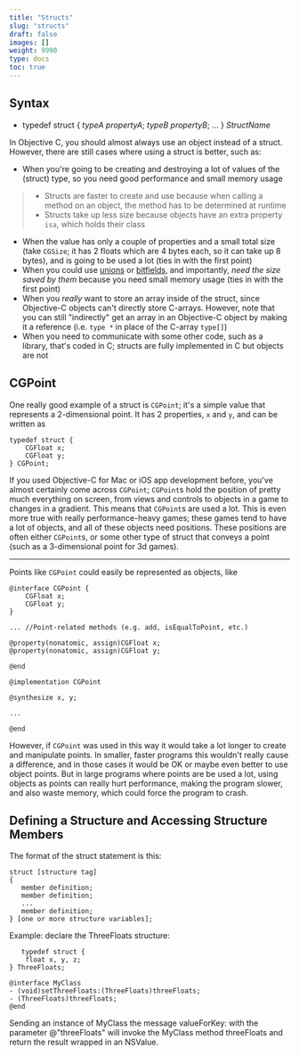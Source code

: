 ```yaml
---
title: "Structs"
slug: "structs"
draft: false
images: []
weight: 9990
type: docs
toc: true
---
```


## Syntax
*    typedef struct { *typeA propertyA*; *typeB propertyB*; ... } *StructName*

In Objective C, you should almost always use an object instead of a struct. However, there are still cases where using a struct is better, such as:

*    When you're going to be creating and destroying a lot of values of the (struct) type, so you need good performance and small memory usage
>    *    Structs are faster to create and use because when calling a method on an object, the method has to be determined at runtime
>    *    Structs take up less size because objects have an extra property `isa`, which holds their class
*    When the value has only a couple of properties and a small total size (take `CGSize`; it has 2 floats which are 4 bytes each, so it can take up 8 bytes), and is going to be used a lot (ties in with the first point)
*    When you could use [unions][1] or [bitfields][2], and importantly, *need the size saved by them* because you need small memory usage (ties in with the first point)
*    When you *really* want to store an array inside of the struct, since Objective-C objects can't directly store C-arrays. However, note that you can still "indirectly" get an array in an Objective-C object by making it a reference (i.e. `type *` in place of the C-array `type[]`)
*    When you need to communicate with some other code, such as a library, that's coded in C; structs are fully implemented in C but objects are not

  [1]: https://www.wikiod.com/c/structs
  [2]: https://www.wikiod.com/c/bit-fields

## CGPoint
One really good example of a struct is `CGPoint`; it's a simple value that represents a 2-dimensional point. It has 2 properties, `x` and `y`, and can be written as
```
typedef struct {
    CGFloat x;
    CGFloat y;
} CGPoint;
```
If you used Objective-C for Mac or iOS app development before, you've almost certainly come across `CGPoint`; `CGPoint`s hold the position of pretty much everything on screen, from views and controls to objects in a game to changes in a gradient. This means that `CGPoint`s are used a lot. This is even more true with really performance-heavy games; these games tend to have a lot of objects, and all of these objects need positions. These positions are often either `CGPoint`s, or some other type of struct that conveys a point (such as a 3-dimensional point for 3d games).

---

Points like `CGPoint` could easily be represented as objects, like
```
@interface CGPoint {
    CGFloat x;
    CGFloat y;
}

... //Point-related methods (e.g. add, isEqualToPoint, etc.)

@property(nonatomic, assign)CGFloat x;
@property(nonatomic, assign)CGFloat y;

@end

@implementation CGPoint

@synthesize x, y;

...

@end
```
However, if `CGPoint` was used in this way it would take a lot longer to create and manipulate points. In smaller, faster programs this wouldn't really cause a difference, and in those cases it would be OK or maybe even better to use object points. But in large programs where points are be used a lot, using objects as points can really hurt performance, making the program slower, and also waste memory, which could force the program to crash.

## Defining a Structure and Accessing Structure Members
The format of the struct statement is this:

    struct [structure tag]
    {
       member definition;
       member definition;
       ...
       member definition;
    } [one or more structure variables]; 

Example: declare the ThreeFloats structure:

       typedef struct {
        float x, y, z;
    } ThreeFloats;
 
    @interface MyClass
    - (void)setThreeFloats:(ThreeFloats)threeFloats;
    - (ThreeFloats)threeFloats;
    @end


Sending an instance of MyClass the message valueForKey: with the parameter @"threeFloats" will invoke the MyClass method threeFloats and return the result wrapped in an NSValue.


    

